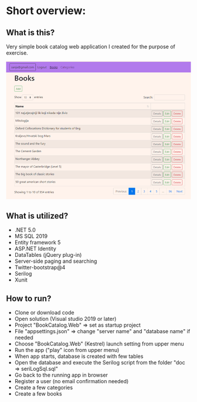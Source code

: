 Short overview:
===============


What is this?
-------------

Very simple book catalog web application I created for the purpose of exercise. 

![screenshot](doc/booksScreen.png "app screenshot")


What is utilized?
-------------------

* .NET 5.0
* MS SQL 2019
* Entity framework 5
*	ASP.NET Identity
*	DataTables (jQuery plug-in)
*	Server-side paging and searching
*	Twitter-bootstrap@4
*	Serilog
*	Xunit


How to run?
-----------

*	Clone or download code
*	Open solution (Visual studio 2019 or later)
*	Project "BookCatalog.Web" => set as startup project
*	File "appsettings.json" => change "server name" and "database name" if needed
*	Choose "BookCatalog.Web" (Kestrel) launch setting from upper menu
*	Run the app ("play" icon from upper menu)
*	When app starts, database is created with few tables
*	Open the database and execute the Serilog script from the folder "doc => seriLogSql.sql"
*	Go back to the running app in browser
*	Register a user (no email confirmation needed)
*	Create a few categories
*	Create a few books
